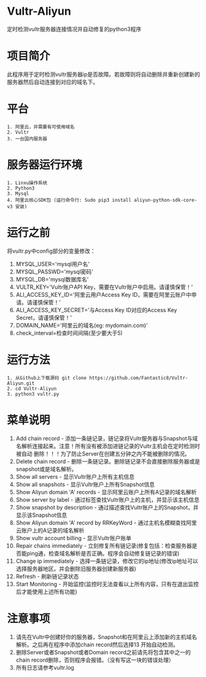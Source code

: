# Vultr-Aliyun
定时检测vultr服务器连接情况并自动修复的python3程序

# 项目简介
此程序用于定时检测vultr服务器ip是否故障。若故障则将自动删除并重新创建新的服务器然后自动连接到对应的域名下。


# 平台
	1. 阿里云，并需要有可使用域名
	2. Vultr
	3. 一台国内服务器


# 服务器运行环境
	1. Linxu操作系统
	2. Python3
	3. Mysql
	4. 阿里云核心SDK包 (运行命令行: Sudo pip3 install aliyun-python-sdk-core-v3 安装)

# 运行之前
将vultr.py中config部分的变量修改：
1. MYSQL_USER='mysql用户名'
2. MYSQL_PASSWD='mysql密码'
3. MYSQL_DB='mysql数据库名'
4. VULTR_KEY='Vultr账户API Key，需要在Vultr账户中启用。请谨慎保管！'
5. ALI_ACCESS_KEY_ID='阿里云用户Access Key ID，需要在阿里云账户中申请。请谨慎保管！'
6. ALI_ACCESS_KEY_SECRET='与Access Key ID对应的Access Key Secret，请谨慎保管！'
7. DOMAIN_NAME='阿里云的域名(eg: mydomain.com)'
8. check_interval=检查时间间隔(至少要大于5)
	


# 运行方法
	1. 从Github上下载源码 git clone https://github.com/Fantastic8/Vultr-Aliyun.git
	2. cd Vultr-Aliyun
	3. python3 vultr.py


# 菜单说明
1. Add chain record - 添加一条链记录，链记录将Vultr服务器与Snapshot与域名解析连接起来。注意！所有没有被添加进链记录的Vultr主机会在定时检测时被自动  删除！！！为了防止Server在创建五分钟之内不能被删除的情况。
2. Delete chain record - 删除一条链记录。删除链记录不会直接删除服务器或是snapshot或是域名解析。
3. Show all servers - 显示Vultr账户上所有主机信息
4. Show all snapshots - 显示Vultr账户上所有Snapshot信息
5. Show Aliyun domain 'A' records - 显示阿里云账户上所有A记录的域名解析
6. Show server by label - 通过标签查找Vultr账户上的主机，并显示该主机信息
7. Show snapshot by description - 通过描述查找Vultr账户上的Snapshot，并显示该Snapshot信息
8. Show Aliyun domain 'A' record by RRKeyWord - 通过主机名模糊查找阿里云账户上的A记录的域名解析
9. Show vultr account billing - 显示Vultr账户账单
10. Repair chains immediately - 立刻修复所有链记录(修复包括：检查服务器是否能ping通，检查域名解析是否正确。程序会自动修复链记录的错误)
11. Change ip immediately - 选择一条链记录，修改它的ip地址(修改ip地址可以选择服务器地区。并会删除旧服务器创建新服务器)
12. Refresh - 刷新链记录状态
13. Start Monitoring - 开始监控(监控时无法查看以上所有内容，只有在退出监控后才能使用上述所有功能)

# 注意事项
1. 请先在Vultr中创建好你的服务器，Snapshot和在阿里云上添加新的主机域名解析。之后再在程序中添加chain record然后选择13 开始自动检测。
2. 删除Server或者Snapshot或者Domain record之前请先将包含其中之一的chain record删除，否则程序会报错。（没有写这一块的错误处理）
3. 所有日志请参考vultr.log
